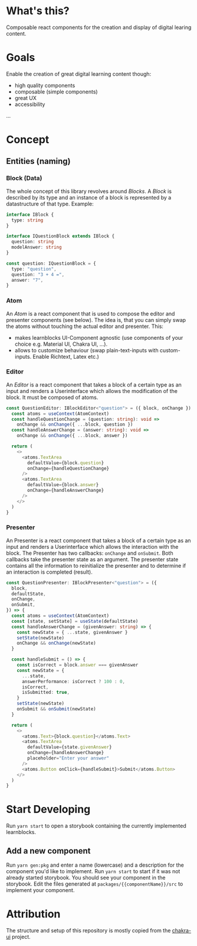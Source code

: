 # What's this?

Composable react components for the creation and display of digital learing
content.

# Goals

Enable the creation of great digital learning content though:

- high quality components
- composable (simple components)
- great UX
- accessibility

...

# Concept

## Entities (naming)

### Block (Data)

The whole concept of this library revolves around _Blocks_. A _Block_ is
described by its type and an instance of a block is represented by a
datastructure of that type. Example:

```typescript
interface IBlock {
  type: string
}

interface IQuestionBlock extends IBlock {
  question: string
  modelAnswer: string
}

const question: IQuestionBlock = {
  type: "question",
  question: "3 + 4 =",
  answer: "7",
}
```

### Atom

An _Atom_ is a react component that is used to compose the editor and presenter
components (see below). The idea is, that you can simply swap the atoms without
touching the actual editor and presenter. This:

- makes learnblocks UI-Component agnostic (use components of your choice e.g.
  Material UI, Chakra UI, ...).
- allows to customize behaviour (swap plain-text-inputs with custom-inputs.
  Enable Richtext, Latex etc.)

### Editor

An _Editor_ is a react component that takes a block of a certain type as an
input and renders a Userinterface which allows the modification of the block. It
must be composed of atoms.

```typescript
const QuestionEditor: IBlockEditor<"question"> = ({ block, onChange }) => {
  const atoms = useContext(AtomContext)
  const handleQuestionChange = (question: string): void =>
    onChange && onChange({ ...block, question })
  const handleAnswerChange = (answer: string): void =>
    onChange && onChange({ ...block, answer })

  return (
    <>
      <atoms.TextArea
        defaultValue={block.question}
        onChange={handleQuestionChange}
      />
      <atoms.TextArea
        defaultValue={block.answer}
        onChange={handleAnswerChange}
      />
    </>
  )
}
```

### Presenter

An Presenter is a react component that takes a block of a certain type as an
input and renders a Userinterface which allows the interaction with the block.
The Presenter has two callbacks: `onChange` and `onSubmit`. Both callbacks take
the presenter state as an argument. The presenter state contains all the
information to reinitialize the presenter and to determine if an interaction is
completed (result).

```typescript
const QuestionPresenter: IBlockPresenter<"question"> = ({
  block,
  defaultState,
  onChange,
  onSubmit,
}) => {
  const atoms = useContext(AtomContext)
  const [state, setState] = useState(defaultState)
  const handleAnswerChange = (givenAnswer: string) => {
    const newState = { ...state, givenAnswer }
    setState(newState)
    onChange && onChange(newState)
  }

  const handleSubmit = () => {
    const isCorrect = block.answer === givenAnswer
    const newState = {
      ...state,
      answerPerformance: isCorrect ? 100 : 0,
      isCorrect,
      isSubmitted: true,
    }
    setState(newState)
    onSubmit && onSubmit(newState)
  }

  return (
    <>
      <atoms.Text>{block.question}</atoms.Text>
      <atoms.TextArea
        defaultValue={state.givenAnswer}
        onChange={handleAnswerChange}
        placeholder="Enter your answer"
      />
      <atoms.Button onClick={handleSubmit}>Submit</atoms.Button>
    </>
  )
}
```

# Start Developing

Run `yarn start` to open a storybook containing the currently implemented
learnblocks.

## Add a new component

Run `yarn gen:pkg` and enter a name (lowercase) and a description for the
component you'd like to implement. Run `yarn start` to start if it was not
already started storybook. You should see your component in the storybook. Edit
the files generated at `packages/{{componentName}}/src` to implement your
component.

# Attribution

The structure and setup of this repository is mostly copied from the
[chakra-ui](https://github.com/chakra-ui/chakra-ui/) project.
